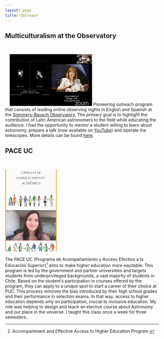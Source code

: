 ```yaml
---
layout: page
title: Outreach
---
```



<style>
img[src="https://github.com/csechiburu/csechiburu.github.io/blob/main/Images/MO.png?raw=true"] {
  float: right;
}
</style>

<body>

<h2>Multiculturalism at the Observatory</h2>
 
  <br>

<p><img src="https://github.com/csechiburu/csechiburu.github.io/blob/main/Images/MO.png?raw=true" alt="MO" style="width:270px;height:170px;margin-left:15px;">
Pioneering outreach program that consists of leading online observing nights in English and Spanish at the <a href="https://www.colorado.edu/sbo/"> Sommers-Bausch Observatory</a>. The primary goal is to highlight the contribution of Latin American astronomers to the field while educating the audience. I had the opportunity to mentor a student willing to learn about astronomy, prepare a talk (now available on <a href="https://www.youtube.com/channel/UCCom3frTr5azQtlcBti6KgA"> YouTube</a>) and operate the telescopes. More details can be found <a href="https://www.colorado.edu/sbo/student-activities/multiculturalism-sbo-multiculturalismo-en-sbo"> here</a>.</p>

</body>

<style>
img[src="https://github.com/csechiburu/csechiburu.github.io/blob/main/Images/pace.png?raw=true"] {
  float: left;
}
</style>



<h2>PACE UC</h2>
 
 <br>

<p><img src="https://github.com/csechiburu/csechiburu.github.io/blob/main/Images/pace.png?raw=true" alt="PACE" style="width:170px;height:270px;margin-right:15px;">
  
The PACE UC (Programa de Acompañamiento y Acceso Efectivo a la Educación Superior)[^fn-1] aims to make higher education more equitable. This program is led by the government and partner universities and targets students from underprivileged backgrounds, a vast majority of students in Chile. Based on the student’s participation in courses offered by the program, they can apply to a unique spot to start a career of their choice at PUC. This process removes the bias introduced by their high school grades and their performance in selection exams. In that way, access to higher education depends only on participation, crucial to inclusive education. My role was helping to design and teach an elective course about Astronomy and our place in the universe. I taught this class once a week for three semesters..</p>



[^fn-1]:Accompaniment and Effective Access to Higher Education Program.
